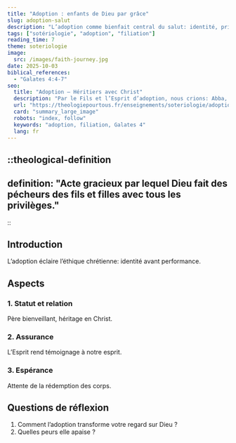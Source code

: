 ```yaml
---
title: "Adoption : enfants de Dieu par grâce"
slug: adoption-salut
description: "L’adoption comme bienfait central du salut: identité, privilèges, espérance."
tags: ["sotériologie", "adoption", "filiation"]
reading_time: 7
theme: soteriologie
image:
  src: /images/faith-journey.jpg
date: 2025-10-03
biblical_references:
  - "Galates 4:4-7"
seo:
  title: "Adoption — Héritiers avec Christ"
  description: "Par le Fils et l’Esprit d’adoption, nous crions: Abba, Père."
  url: "https://theologiepourtous.fr/enseignements/soteriologie/adoption-salut"
  card: "summary_large_image"
  robots: "index, follow"
  keywords: "adoption, filiation, Galates 4"
  lang: fr
---
```


::theological-definition
---
definition: "Acte gracieux par lequel Dieu fait des pécheurs des fils et filles avec tous les privilèges."
---
::

## Introduction

L’adoption éclaire l’éthique chrétienne: identité avant performance.

## Aspects

### 1. Statut et relation
Père bienveillant, héritage en Christ.

### 2. Assurance
L’Esprit rend témoignage à notre esprit.

### 3. Espérance
Attente de la rédemption des corps.

## Questions de réflexion
1. Comment l’adoption transforme votre regard sur Dieu ?
2. Quelles peurs elle apaise ?
